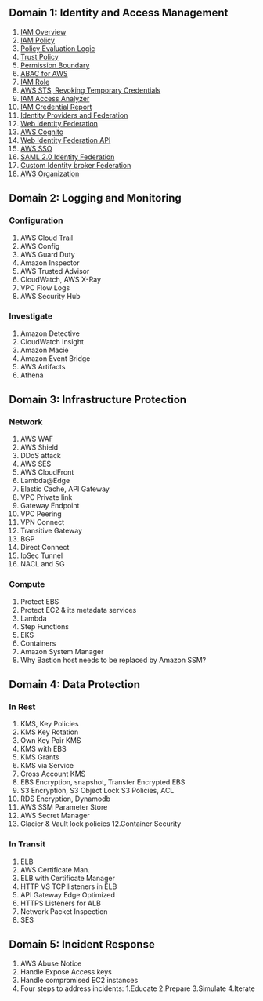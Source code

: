 ## Domain 1: Identity and Access Management 

1. [IAM Overview](https://github.com/Tevaalgorithms/AWS_Security/blob/main/Identity%20%20and%20%20Access%20Management/1.%20IAM%20Overview.pdf)
2. [IAM Policy](https://github.com/Tevaalgorithms/AWS_Security/blob/main/Identity%20%20and%20%20Access%20Management/2.%20IAM%20Policy.pdf)
3. [Policy Evaluation Logic](https://github.com/Tevaalgorithms/AWS_Security/blob/main/Identity%20%20and%20%20Access%20Management/3.%20Policy%20Evaluation%20Logic.pdf)
4. [Trust Policy](https://github.com/Tevaalgorithms/AWS_Security/blob/main/Identity%20%20and%20%20Access%20Management/4.%20Trust%20Policy.pdff)
5. [Permission Boundary](https://github.com/Tevaalgorithms/AWS_Security/blob/main/Identity%20%20and%20%20Access%20Management/5.%20Permissions%20Boundaries%20and%20Use%20cases.pdf)
6. [ABAC for AWS](https://github.com/Tevaalgorithms/AWS_Security/blob/main/Identity%20%20and%20%20Access%20Management/6.%20ABAC%20for%20AWS.pdf)
7. [IAM Role](https://github.com/Tevaalgorithms/AWS_Security/blob/main/Identity%20%20and%20%20Access%20Management/7.%20IAM%20Role.pdf)
8. [AWS STS, Revoking Temporary Credentials](https://github.com/Tevaalgorithms/AWS_Security/blob/main/Identity%20%20and%20%20Access%20Management/8.%20AWS%20STS%2C%20Revoking%20Temporary%20Credentials.pdf)
9. [IAM Access Analyzer](https://github.com/Tevaalgorithms/AWS_Security/blob/main/Identity%20%20and%20%20Access%20Management/9.%20IAM%20Access%20Analyzer.pdf) 
10. [IAM Credential Report](https://github.com/Tevaalgorithms/AWS_Security/blob/main/Identity%20%20and%20%20Access%20Management/10.%20IAM%20Credential%20Report.pdf)
11. [Identity Providers and Federation](https://github.com/Tevaalgorithms/AWS_Security/blob/main/Identity%20%20and%20%20Access%20Management/11.%20Identity%20Providers%20and%20Federation.pdf)
12. [Web Identity Federation](https://github.com/Tevaalgorithms/AWS_Security/blob/main/Identity%20%20and%20%20Access%20Management/12.%20Amazon%20Cognito.pdf)
13. [AWS Cognito](https://github.com/Tevaalgorithms/AWS_Security/blob/main/Identity%20%20and%20%20Access%20Management/13.%20Web%20Identity%20Federation%20API.pdf)
14. [Web Identity Federation API](https://github.com/Tevaalgorithms/AWS_Security/blob/main/Identity%20%20and%20%20Access%20Management/14.%20AWS%20SSO.pdf)
15. [AWS SSO](https://github.com/Tevaalgorithms/AWS_Security/blob/main/Identity%20%20and%20%20Access%20Management/15.%20SAML%202.0%20Identity%20Federation.pdf)
16. [SAML 2.0 Identity Federation](https://github.com/Tevaalgorithms/AWS_Security/blob/main/Identity%20%20and%20%20Access%20Management/16.%20Custom%20Identity%20broker%20Federation.pdf)
17. [Custom Identity broker Federation](https://github.com/Tevaalgorithms/AWS_Security/blob/main/Identity%20%20and%20%20Access%20Management/17.%20AWS%20Organization.pdf)
18. [AWS Organization](https://github.com/Tevaalgorithms/AWS_Security/blob/main/Identity%20%20and%20%20Access%20Management/17.%20AWS%20Organization.pdf)

## Domain 2: Logging and Monitoring

### Configuration

1. AWS Cloud Trail
2. AWS Config
3. AWS Guard Duty
4. Amazon Inspector
5. AWS Trusted Advisor
6. CloudWatch, AWS X-Ray
7. VPC Flow Logs
8. AWS Security Hub

### Investigate

1. Amazon Detective
2. CloudWatch Insight
3. Amazon Macie
4. Amazon Event Bridge
5. AWS Artifacts
6. Athena

## Domain 3: Infrastructure Protection

### Network
1. AWS WAF
2. AWS Shield
3. DDoS attack
4. AWS SES
5. AWS CloudFront
6. Lambda@Edge
7. Elastic Cache, API Gateway
8. VPC Private link
9. Gateway Endpoint
10. VPC Peering
11. VPN Connect
12. Transitive Gateway 
13. BGP
14. Direct Connect 
15. IpSec Tunnel
16. NACL and SG

### Compute
1. Protect EBS
2. Protect EC2 & its metadata services
3. Lambda
4. Step Functions
5. EKS
6. Containers
7. Amazon System Manager
8. Why Bastion host needs to be replaced by Amazon SSM?

## Domain 4: Data Protection

### In Rest
1. KMS, Key Policies
2. KMS Key Rotation
3. Own Key Pair KMS
3. KMS with EBS
4. KMS Grants 
5. KMS via Service
6. Cross Account KMS
6. EBS Encryption, snapshot, Transfer Encrypted EBS
7. S3 Encryption, 
S3 Object Lock
S3 Policies, ACL
8. RDS Encryption, Dynamodb
9. AWS SSM Parameter Store
10. AWS Secret Manager
11. Glacier & Vault lock policies 
12.Container Security

### In Transit
1. ELB
2. AWS Certificate Man.
3. ELB with Certificate Manager
4. HTTP VS TCP listeners in ELB
5. API Gateway Edge Optimized
6. HTTPS Listeners for ALB
7. Network Packet Inspection
8. SES

## Domain 5: Incident Response
1. AWS Abuse Notice
2. Handle Expose Access keys
3. Handle compromised EC2 instances
4. Four steps to address incidents: 
   1.Educate
   2.Prepare 
   3.Simulate 
   4.Iterate








